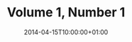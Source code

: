 ---
title: "Volume 1, Number 1"
date: 2014-04-15T10:00:00+01:00
draft: false

volume: 1
issue: 1

preliminary: "aksujomas_01_01.pdf" 

social:
  card: "summary"
  site: "@aksujomas"
  creator: "@aksujomas"
  title: "Volume 1, Number 1 (June, 2016)"
  description: "AKSU Journal of Management Sciences"
  image:
---
